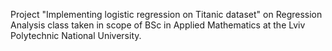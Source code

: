 Project "Implementing logistic regression on Titanic dataset" on Regression Analysis class taken in scope of BSc in Applied Mathematics at the Lviv Polytechnic National University.
